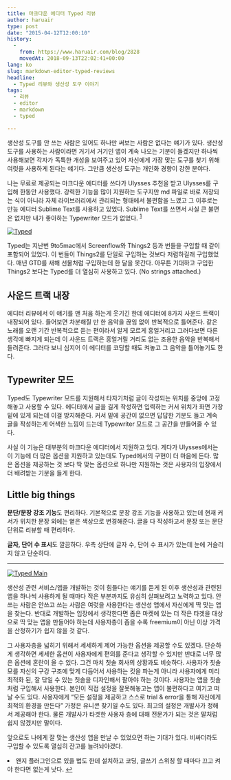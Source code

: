 ```yaml
---
title: 마크다운 에디터 Typed 리뷰
author: haruair
type: post
date: "2015-04-12T12:00:10"
history:
  - 
    from: https://www.haruair.com/blog/2828
    movedAt: 2018-09-13T22:02:41+00:00
lang: ko
slug: markdown-editor-typed-reviews
headline:
  - Typed 리뷰와 생산성 도구 이야기
tags:
  - 리뷰
  - editor
  - markdown
  - typed

---
```

생산성 도구를 안 쓰는 사람은 있어도 하나만 써보는 사람은 없다는 얘기가 있다. 생산성 도구를 사용하는 사람이라면 거기서 거기인 앱이 계속 나오는 기분이 들겠지만 하나씩 사용해보면 각자가 독특한 개성을 보여주고 있어 자신에게 가장 맞는 도구를 찾기 위해 여럿을 사용하게 된다는 얘기다. 그만큼 생산성 도구는 개인화 경향이 강한 분야다.

나는 무료로 제공되는 마크다운 에디터를 쓰다가 Ulysses 추천을 받고 Ulysses를 구입해 한동안 사용했다. 강력한 기능을 많이 지원하는 도구지만 md 파일로 바로 저장되는 식이 아니라 자체 라이브러리에서 관리되는 형태에서 불편함을 느꼈고 그 이후로는 만능 에디터 Sublime Text를 사용하고 있었다. Sublime Text를 쓰면서 사실 큰 불편은 없지만 내가 좋아하는 Typewriter 모드가 없었다. <sup id="fnref-2828-1"><a href="#fn-2828-1" rel="footnote">1</a></sup>

[<img src="https://farm9.staticflickr.com/8721/17115435732_00e945331d_o.png?w=660&#038;ssl=1" alt="Typed" class="aligncenter" data-recalc-dims="1" />][1]

Typed는 지난번 9to5mac에서 Screenflow와 Things2 등과 번들을 구입할 때 같이 포함되어 있었다. 이 번들이 Things2를 단일로 구입하는 것보다 저렴하길래 구입했었다. 매년 GTD를 새해 선물처럼 구입하는데 한 달을 못간다. 아무튼 기대하고 구입한 Things2 보다는 Typed를 더 열심히 사용하고 있다. (No strings attached.)

## 사운드 트랙 내장

에디터 리뷰에서 이 얘기를 맨 처음 하는게 웃기긴 한데 에디터에 8가지 사운드 트랙이 내장되어 있다. 들어보면 차분해질 만 한 음악을 끊임 없이 반복적으로 틀어준다. 같은 노래를 오랜 기간 반복적으로 듣는 편이라서 알게 모르게 흥얼거리고 그러다보면 다른 생각에 빠지게 되는데 이 사운드 트랙은 흥얼거릴 거리도 없는 조용한 음악을 반복해서 들려준다. 그러다 보니 심지어 이 에디터를 코딩할 때도 켜놓고 그 음악을 틀어놓기도 한다.

## Typewriter 모드

Typed도 Typewriter 모드를 지원해서 타자기처럼 글이 작성되는 위치를 중앙에 고정해놓고 사용할 수 있다. 에디터에서 글을 길게 작성하면 입력하는 커서 위치가 화면 가장 밑에 있게 되는데 이걸 방지해준다. 커서 밑에 공간이 없으면 답답한 기분도 들고 계속 글을 작성하는게 어색한 느낌이 드는데 Typewriter 모드로 그 공간을 만들어줄 수 있다.

사실 이 기능은 대부분의 마크다운 에디터에서 지원하고 있다. 게다가 Ulysses에서는 이 기능에 더 많은 옵션을 지원하고 있는데도 Typed에서의 구현이 더 마음에 든다. 많은 옵션을 제공하는 것 보다 딱 맞는 옵션으로 하나만 지원하는 것은 사용자의 입장에서 더 배려받는 기분을 들게 한다.

## Little big things

**문단/문장 강조 기능**도 편리하다. 기본적으로 문장 강조 기능을 사용하고 있는데 현재 커서가 위치한 문장 외에는 옅은 색상으로 변경해준다. 글을 다 작성하고서 문장 또는 문단 단위로 리뷰할 때 편리하다.

**글자, 단어 수 표시**도 깔끔하다. 우측 상단에 글자 수, 단어 수 표시가 있는데 눈에 거슬리지 않고 단순하다.

* * *

[<img src="https://farm9.staticflickr.com/8765/16909601847_e069e6d59c_o.png?w=660&#038;ssl=1" alt="Typed Main" class="aligncenter" data-recalc-dims="1" />][2]

생산성 관련 서비스/앱을 개발하는 것이 힘들다는 얘기를 듣게 된 이후 생산성과 관련된 앱을 하나씩 사용하게 될 때마다 작은 부분까지도 유심히 살펴보려고 노력하고 있다. 안쓰는 사람은 안쓰고 쓰는 사람은 여럿을 사용한다는 생산성 앱에서 자신에게 딱 맞는 앱을 찾는다. 반대로 개발하는 입장에서 생각한다면 좁은 마켓에 있는 더 작은 타겟을 대상으로 딱 맞는 앱을 만들어야 하는데 사용자층이 좁을 수록 freemium이 아닌 이상 가격을 산정하기가 쉽지 않을 것 같다.

그 사용자층을 넓히기 위해서 세세하게 제어 가능한 옵션을 제공할 수도 있겠다. 단순하게 생각하면 세세한 옵션이 사용자에게 편의를 준다고 생각할 수 있지만 반대로 너무 많은 옵션에 혼란이 올 수 있다. 그건 마치 칫솔 회사의 상황과도 비슷하다. 사용자가 칫솔모를 자신의 구강 구조에 맞게 다듬어서 사용하는 킷을 파는게 아니라 사용자에게 미리 최적화 된, 잘 닦일 수 있는 칫솔을 디자인해서 팔아야 하는 것이다. 사용자는 앱을 칫솔처럼 구입해서 사용한다. 본인이 직접 설정을 잘못해놓고는 앱이 불편하다고 여기고 떠날 수도 있다. 사용자에게 &#8220;모든 설정을 제공하고 스스로 trial & error을 통해 자신에게 최적의 환경을 만든다&#8221; 가정은 유니콘 찾기일 수도 있다. 최고의 설정은 개발사가 정해서 제공해야 한다. 물론 개발사가 타겟한 사용자 층에 대해 전문가가 되는 것은 말처럼 쉽지 않겠지만 말이다.

앞으로도 나에게 잘 맞는 생산성 앱을 만날 수 있었으면 하는 기대가 있다. 비싸더라도 구입할 수 있도록 열심히 잔고를 늘려놔야겠다.

<li id="fn-2828-1">
  왠지 플러그인으로 있을 법도 한데 설치하고 코딩, 글쓰기 스위칭 할 때마다 끄고 켜야 한다면 없는게 낫다.&#160;<a href="#fnref-2828-1" rev="footnote">&#8617;</a> </fn></footnotes>

 [1]: http://www.flickr.com/photos/90112078@N08/17115435732 "Typed"
 [2]: http://www.flickr.com/photos/90112078@N08/16909601847 "Typed Main"